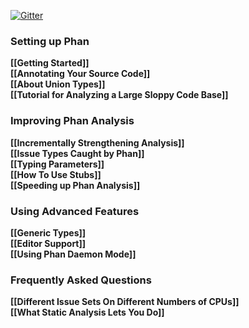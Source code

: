 [![Gitter](https://badges.gitter.im/etsy/phan.svg)](https://gitter.im/etsy/phan?utm_source=badge&utm_medium=badge&utm_campaign=pr-badge)

### Setting up Phan

**[[Getting Started]]**<br />
**[[Annotating Your Source Code]]**<br />
**[[About Union Types]]**<br />
**[[Tutorial for Analyzing a Large Sloppy Code Base]]**<br/>

### Improving Phan Analysis

**[[Incrementally Strengthening Analysis]]**<br />
**[[Issue Types Caught by Phan]]**<br />
**[[Typing Parameters]]**<br />
**[[How To Use Stubs]]**<br />
**[[Speeding up Phan Analysis]]**<br/>

### Using Advanced Features

**[[Generic Types]]**<br/>
**[[Editor Support]]**<br/>
**[[Using Phan Daemon Mode]]**<br/>

### Frequently Asked Questions

**[[Different Issue Sets On Different Numbers of CPUs]]**<br/>
**[[What Static Analysis Lets You Do]]**<br/>